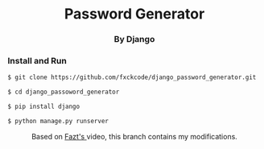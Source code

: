 <h1 align="center">Password Generator</h1>
<h3 align="center">By Django</h3>

### Install and Run
```bash
$ git clone https://github.com/fxckcode/django_password_generator.git

$ cd django_passoword_generator

$ pip install django

$ python manage.py runserver
```

<p align="center">Based on <a href="https://github.com/fazt"> Fazt's </a> video, this branch contains my modifications.</p>
